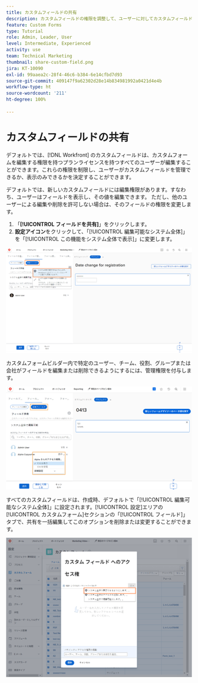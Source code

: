```yaml
---
title: カスタムフィールドの共有
description: カスタムフィールドの権限を調整して、ユーザーに対してカスタムフィールドの管理または表示のみのどちらを許可するかを決定する方法を学びます。
feature: Custom Forms
type: Tutorial
role: Admin, Leader, User
level: Intermediate, Experienced
activity: use
team: Technical Marketing
thumbnail: share-custom-field.png
jira: KT-10090
exl-id: 99aaea2c-28f4-46c6-b384-6e14cfbd7d93
source-git-commit: 409147f9a62302d28e14b834981992a0421d4e4b
workflow-type: ht
source-wordcount: '211'
ht-degree: 100%

---
```


# カスタムフィールドの共有

デフォルトでは、[!DNL Workfront] のカスタムフィールドは、カスタムフォームを編集する権限を持つプランライセンスを持つすべてのユーザーが編集することができます。これらの権限を制限し、ユーザーがカスタムフィールドを管理できるか、表示のみできるかを決定することができます。

デフォルトでは、新しいカスタムフィールドには編集権限があります。すなわち、ユーザーはフィールドを表示し、その値を編集できます。 ただし、他のユーザーによる編集や削除を許可しない場合は、そのフィールドの権限を変更します。

1. 「**[!UICONTROL フィールドを共有]**」をクリックします。
1. **設定アイコン**&#x200B;をクリックして、「[!UICONTROL 編集可能なシステム全体]」を「[!UICONTROL この機能をシステム全体で表示]」に変更します。

![「[!UICONTROL フィールドを共有]」サブタブ内の「この機能をシステム全体で表示」オプション](assets/custom-forms-field-sharing-1.png)

カスタムフォームビルダー内で特定のユーザー、チーム、役割、グループまたは会社がフィールドを編集または削除できるようにするには、管理権限を付与します。

![カスタムフォームビルダー  内の「[!UICONTROL フィールド設定]」タブの「フィールドを共有」サブタブ](assets/custom-forms-field-sharing-2.png)

すべてのカスタムフィールドは、作成時、デフォルトで「[!UICONTROL 編集可能なシステム全体]」に設定されます。[!UICONTROL 設定]エリアの[!UICONTROL カスタムフォーム]セクションの「[!UICONTROL フィールド]」タブで、共有を一括編集してこのオプションを削除または変更することができます。

![[!UICONTROL カスタムフィールドアクセス]ウィンドウ](assets/custom-forms-field-sharing-3.png)
